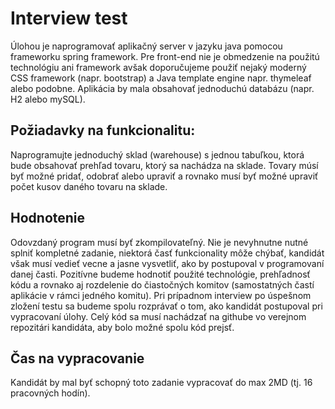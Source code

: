 # Interview test
Úlohou je naprogramovať aplikačný server v jazyku java pomocou frameworku spring framework. Pre front-end nie je obmedzenie na použitú technológiu ani framework avšak doporučujeme použiť nejaký moderný CSS framework (napr. bootstrap) a Java template engine napr. thymeleaf alebo podobne. Aplikácia by mala obsahovať jednoduchú databázu (napr. H2 alebo mySQL).

## Požiadavky na funkcionalitu:
Naprogramujte jednoduchý sklad (warehouse) s jednou tabuľkou, ktorá bude obsahovať prehľad tovaru, ktorý sa nachádza na sklade. Tovary músí byť možné pridať, odobrať alebo upraviť a rovnako musí byť možné upraviť počet kusov daného tovaru na sklade.

## Hodnotenie
Odovzdaný program musí byť zkompilovateľný. Nie je nevyhnutne nutné splniť kompletné zadanie, niektorá časť funkcionality môže chýbať, kandidát však musí vedieť vecne a jasne vysvetliť, ako by postupoval v programovaní danej časti. Pozitívne budeme hodnotiť použité technológie, prehľadnosť kódu a rovnako aj rozdelenie do čiastočných komitov (samostatných častí aplikácie v rámci jedného komitu). Pri prípadnom interview po úspešnom zložení testu sa budeme spolu rozprávať o tom, ako kandidát postupoval pri vypracovaní úlohy. Celý kód sa musí nachádzať na githube vo verejnom repozitári kandidáta, aby bolo možné spolu kód prejsť.

## Čas na vypracovanie
Kandidát by mal byť schopný toto zadanie vypracovať do max 2MD (tj. 16 pracovných hodín).